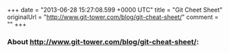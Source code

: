 +++
date = "2013-06-28 15:27:08.599 +0000 UTC"
title = "Git Cheet Sheet"
originalUrl = "http://www.git-tower.com/blog/git-cheat-sheet/"
comment = ""
+++

### About http://www.git-tower.com/blog/git-cheat-sheet/:


